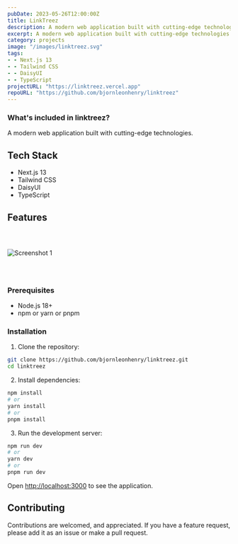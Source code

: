 ```yaml
---
pubDate: 2023-05-26T12:00:00Z
title: LinkTreez
description: A modern web application built with cutting-edge technologies.
excerpt: A modern web application built with cutting-edge technologies.
category: projects
image: "/images/linktreez.svg"
tags:
- - Next.js 13
- - Tailwind CSS
- - DaisyUI
- - TypeScript
projectURL: "https://linktreez.vercel.app"
repoURL: "https://github.com/bjornleonhenry/linktreez"
---
```


### What's included in linktreez?

A modern web application built with cutting-edge technologies.

## Tech Stack

- Next.js 13
- Tailwind CSS
- DaisyUI
- TypeScript

## Features

### &nbsp;

![Screenshot 1](/images/linktreez-1.webp)

### &nbsp;

### Prerequisites

- Node.js 18+
- npm or yarn or pnpm

### Installation

1. Clone the repository:
```bash
git clone https://github.com/bjornleonhenry/linktreez.git
cd linktreez
```

2. Install dependencies:
```bash
npm install
# or
yarn install
# or
pnpm install
```

3. Run the development server:
```bash
npm run dev
# or
yarn dev
# or
pnpm run dev
```

Open [http://localhost:3000](http://localhost:3000) to see the application.

## Contributing

Contributions are welcomed, and appreciated. If you have a feature request, please add it as an issue or make a pull request.
